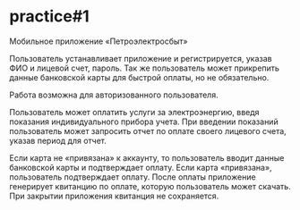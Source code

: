 <h1>practice#1</h1>

Мобильное приложение «Петроэлектросбыт»

Пользователь устанавливает приложение и регистрируется, указав ФИО и лицевой счет, пароль. Так же пользователь может
прикрепить данные банковской карты для быстрой оплаты, но не обязательно.

Работа возможна для авторизованного пользователя.

Пользователь может оплатить услуги за электроэнергию, введя показания индивидуального прибора учета. При введении
показаний пользователь может запросить отчет по оплате своего лицевого счета, указав период для отчет.

Если карта не «привязана» к аккаунту, то пользователь вводит данные банковской карты и подтверждает оплату. Если карта
«привязана», пользователь подтверждает оплату. После оплаты приложение генерирует квитанцию по оплате, которую
пользователь может скачать. При закрытии приложения квитанция не сохраняется.